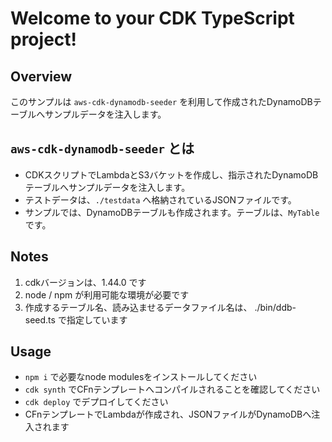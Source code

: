 # Welcome to your CDK TypeScript project!

## Overview

このサンプルは `aws-cdk-dynamodb-seeder` を利用して作成されたDynamoDBテーブルへサンプルデータを注入します。  

## `aws-cdk-dynamodb-seeder` とは

* CDKスクリプトでLambdaとS3バケットを作成し、指示されたDynamoDBテーブルへサンプルデータを注入します。
* テストデータは、`./testdata` へ格納されているJSONファイルです。
* サンプルでは、DynamoDBテーブルも作成されます。テーブルは、`MyTable` です。

## Notes

1. cdkバージョンは、1.44.0 です  
2. node / npm が利用可能な環境が必要です
3. 作成するテーブル名、読み込ませるデータファイル名は、 ./bin/ddb-seed.ts で指定しています

## Usage

* `npm i` で必要なnode modulesをインストールしてください
* `cdk synth` でCFnテンプレートへコンパイルされることを確認してください
* `cdk deploy` でデプロイしてください
* CFnテンプレートでLambdaが作成され、JSONファイルがDynamoDBへ注入されます
